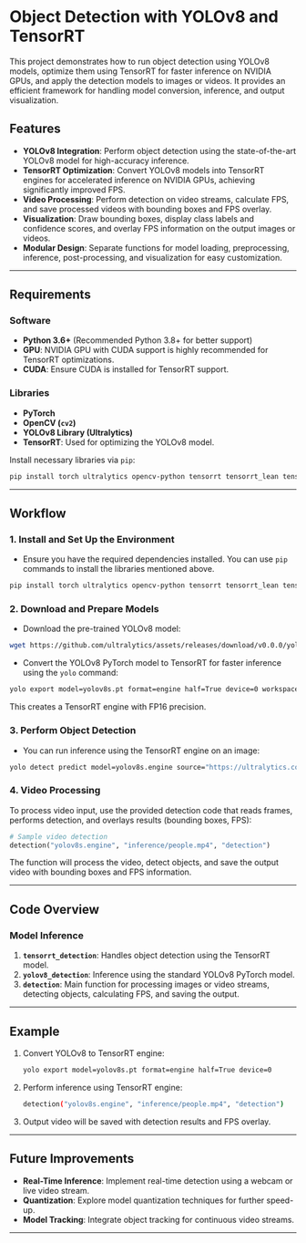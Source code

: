 
# Object Detection with YOLOv8 and TensorRT

This project demonstrates how to run object detection using YOLOv8 models, optimize them using TensorRT for faster inference on NVIDIA GPUs, and apply the detection models to images or videos. It provides an efficient framework for handling model conversion, inference, and output visualization.

## Features

- **YOLOv8 Integration**: Perform object detection using the state-of-the-art YOLOv8 model for high-accuracy inference.
- **TensorRT Optimization**: Convert YOLOv8 models into TensorRT engines for accelerated inference on NVIDIA GPUs, achieving significantly improved FPS.
- **Video Processing**: Perform detection on video streams, calculate FPS, and save processed videos with bounding boxes and FPS overlay.
- **Visualization**: Draw bounding boxes, display class labels and confidence scores, and overlay FPS information on the output images or videos.
- **Modular Design**: Separate functions for model loading, preprocessing, inference, post-processing, and visualization for easy customization.

---

## Requirements

### Software

- **Python 3.6+** (Recommended Python 3.8+ for better support)
- **GPU**: NVIDIA GPU with CUDA support is highly recommended for TensorRT optimizations.
- **CUDA**: Ensure CUDA is installed for TensorRT support.

### Libraries

- **PyTorch**
- **OpenCV (`cv2`)**
- **YOLOv8 Library (Ultralytics)**
- **TensorRT**: Used for optimizing the YOLOv8 model.

Install necessary libraries via `pip`:

```bash
pip install torch ultralytics opencv-python tensorrt tensorrt_lean tensorrt_dispatch
```

---

## Workflow

### 1. Install and Set Up the Environment

- Ensure you have the required dependencies installed. You can use `pip` commands to install the libraries mentioned above.
  
```bash
pip install torch ultralytics opencv-python tensorrt tensorrt_lean tensorrt_dispatch
```

### 2. Download and Prepare Models

- Download the pre-trained YOLOv8 model:

```bash
wget https://github.com/ultralytics/assets/releases/download/v0.0.0/yolov8s.pt
```

- Convert the YOLOv8 PyTorch model to TensorRT for faster inference using the `yolo` command:

```bash
yolo export model=yolov8s.pt format=engine half=True device=0 workspace=12
```

This creates a TensorRT engine with FP16 precision.

### 3. Perform Object Detection

- You can run inference using the TensorRT engine on an image:

```bash
yolo detect predict model=yolov8s.engine source="https://ultralytics.com/images/bus.jpg" device=0
```

### 4. Video Processing

To process video input, use the provided detection code that reads frames, performs detection, and overlays results (bounding boxes, FPS):

```python
# Sample video detection
detection("yolov8s.engine", "inference/people.mp4", "detection")
```

The function will process the video, detect objects, and save the output video with bounding boxes and FPS information.

---

## Code Overview

### Model Inference

1. **`tensorrt_detection`**: Handles object detection using the TensorRT model.
2. **`yolov8_detection`**: Inference using the standard YOLOv8 PyTorch model.
3. **`detection`**: Main function for processing images or video streams, detecting objects, calculating FPS, and saving the output.


---

## Example

1. Convert YOLOv8 to TensorRT engine:
   ```bash
   yolo export model=yolov8s.pt format=engine half=True device=0
   ```

2. Perform inference using TensorRT engine:
   ```bash
   detection("yolov8s.engine", "inference/people.mp4", "detection")
   ```

3. Output video will be saved with detection results and FPS overlay.

---

## Future Improvements

- **Real-Time Inference**: Implement real-time detection using a webcam or live video stream.
- **Quantization**: Explore model quantization techniques for further speed-up.
- **Model Tracking**: Integrate object tracking for continuous video streams.

--- 
